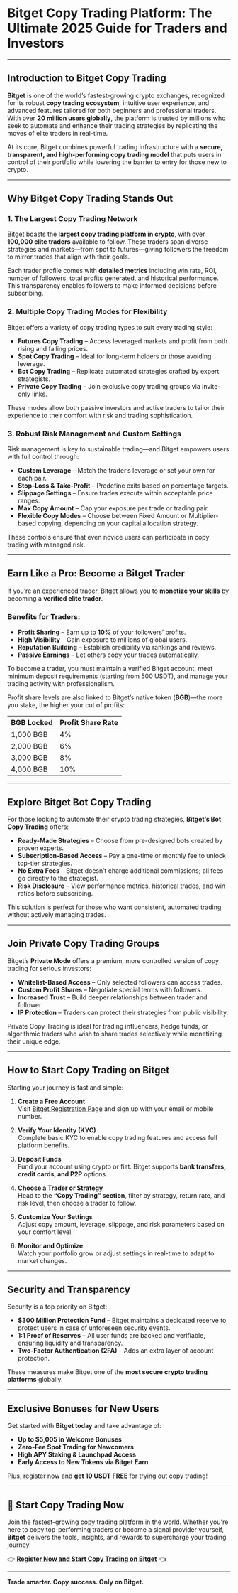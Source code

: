 # **Bitget Copy Trading Platform: The Ultimate 2025 Guide for Traders and Investors**

---

## **Introduction to Bitget Copy Trading**

**Bitget** is one of the world’s fastest-growing crypto exchanges, recognized for its robust **copy trading ecosystem**, intuitive user experience, and advanced features tailored for both beginners and professional traders. With over **20 million users globally**, the platform is trusted by millions who seek to automate and enhance their trading strategies by replicating the moves of elite traders in real-time.

At its core, Bitget combines powerful trading infrastructure with a **secure, transparent, and high-performing copy trading model** that puts users in control of their portfolio while lowering the barrier to entry for those new to crypto.

---

## **Why Bitget Copy Trading Stands Out**

### **1. The Largest Copy Trading Network**

Bitget boasts the **largest copy trading platform in crypto**, with over **100,000 elite traders** available to follow. These traders span diverse strategies and markets—from spot to futures—giving followers the freedom to mirror trades that align with their goals.

Each trader profile comes with **detailed metrics** including win rate, ROI, number of followers, total profits generated, and historical performance. This transparency enables followers to make informed decisions before subscribing.

### **2. Multiple Copy Trading Modes for Flexibility**

Bitget offers a variety of copy trading types to suit every trading style:

- **Futures Copy Trading** – Access leveraged markets and profit from both rising and falling prices.
- **Spot Copy Trading** – Ideal for long-term holders or those avoiding leverage.
- **Bot Copy Trading** – Replicate automated strategies crafted by expert strategists.
- **Private Copy Trading** – Join exclusive copy trading groups via invite-only links.

These modes allow both passive investors and active traders to tailor their experience to their comfort with risk and trading sophistication.

### **3. Robust Risk Management and Custom Settings**

Risk management is key to sustainable trading—and Bitget empowers users with full control through:

- **Custom Leverage** – Match the trader’s leverage or set your own for each pair.
- **Stop-Loss & Take-Profit** – Predefine exits based on percentage targets.
- **Slippage Settings** – Ensure trades execute within acceptable price ranges.
- **Max Copy Amount** – Cap your exposure per trade or trading pair.
- **Flexible Copy Modes** – Choose between Fixed Amount or Multiplier-based copying, depending on your capital allocation strategy.

These controls ensure that even novice users can participate in copy trading with managed risk.

---

## **Earn Like a Pro: Become a Bitget Trader**

If you’re an experienced trader, Bitget allows you to **monetize your skills** by becoming a **verified elite trader**.

### **Benefits for Traders:**

- **Profit Sharing** – Earn up to **10%** of your followers’ profits.
- **High Visibility** – Gain exposure to millions of global users.
- **Reputation Building** – Establish credibility via rankings and reviews.
- **Passive Earnings** – Let others copy your trades automatically.

To become a trader, you must maintain a verified Bitget account, meet minimum deposit requirements (starting from 500 USDT), and manage your trading activity with professionalism.

Profit share levels are also linked to Bitget’s native token (**BGB**)—the more you stake, the higher your cut of profits:

| **BGB Locked** | **Profit Share Rate** |
|----------------|------------------------|
| 1,000 BGB      | 4%                     |
| 2,000 BGB      | 6%                     |
| 3,000 BGB      | 8%                     |
| 4,000 BGB      | 10%                    |

---

## **Explore Bitget Bot Copy Trading**

For those looking to automate their crypto trading strategies, **Bitget’s Bot Copy Trading** offers:

- **Ready-Made Strategies** – Choose from pre-designed bots created by proven experts.
- **Subscription-Based Access** – Pay a one-time or monthly fee to unlock top-tier strategies.
- **No Extra Fees** – Bitget doesn’t charge additional commissions; all fees go directly to the strategist.
- **Risk Disclosure** – View performance metrics, historical trades, and win ratios before subscribing.

This solution is perfect for those who want consistent, automated trading without actively managing trades.

---

## **Join Private Copy Trading Groups**

Bitget’s **Private Mode** offers a premium, more controlled version of copy trading for serious investors:

- **Whitelist-Based Access** – Only selected followers can access trades.
- **Custom Profit Shares** – Negotiate special terms with followers.
- **Increased Trust** – Build deeper relationships between trader and follower.
- **IP Protection** – Traders can protect their strategies from public visibility.

Private Copy Trading is ideal for trading influencers, hedge funds, or algorithmic traders who wish to share trades selectively while monetizing their unique edge.

---

## **How to Start Copy Trading on Bitget**

Starting your journey is fast and simple:

1. **Create a Free Account**  
   Visit [Bitget Registration Page](https://partner.bitget.com/bg/XTFS73) and sign up with your email or mobile number.

2. **Verify Your Identity (KYC)**  
   Complete basic KYC to enable copy trading features and access full platform benefits.

3. **Deposit Funds**  
   Fund your account using crypto or fiat. Bitget supports **bank transfers, credit cards, and P2P** options.

4. **Choose a Trader or Strategy**  
   Head to the **“Copy Trading” section**, filter by strategy, return rate, and risk level, then choose a trader to follow.

5. **Customize Your Settings**  
   Adjust copy amount, leverage, slippage, and risk parameters based on your comfort level.

6. **Monitor and Optimize**  
   Watch your portfolio grow or adjust settings in real-time to adapt to market changes.

---

## **Security and Transparency**

Security is a top priority on Bitget:

- **$300 Million Protection Fund** – Bitget maintains a dedicated reserve to protect users in case of unforeseen security events.
- **1:1 Proof of Reserves** – All user funds are backed and verifiable, ensuring liquidity and transparency.
- **Two-Factor Authentication (2FA)** – Adds an extra layer of account protection.

These measures make Bitget one of the **most secure crypto trading platforms** globally.

---

## **Exclusive Bonuses for New Users**

Get started with **Bitget today** and take advantage of:

- **Up to $5,005 in Welcome Bonuses**
- **Zero-Fee Spot Trading for Newcomers**
- **High APY Staking & Launchpad Access**
- **Early Access to New Tokens via Bitget Earn**

Plus, register now and **get 10 USDT FREE** for trying out copy trading!

---

## **🚀 Start Copy Trading Now**

Join the fastest-growing copy trading platform in the world. Whether you're here to copy top-performing traders or become a signal provider yourself, **Bitget** delivers the tools, insights, and rewards to supercharge your trading journey.

👉 **[Register Now and Start Copy Trading on Bitget](https://partner.bitget.com/bg/XTFS73)** 👈

---

**Trade smarter. Copy success. Only on Bitget.**
